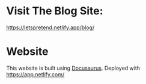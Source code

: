 # Visit The Blog Site:
https://letspretend.netlify.app/blog/

# Website
This website is built using [Docusaurus](https://docusaurus.io/).
Deployed with https://app.netlify.com/
